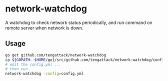 # network-watchdog

A watchdog to check network status periodically, and run command on remote server when network is down.

## Usage

```sh
go get github.com/tengattack/network-watchdog
cp ${GOPATH:-$HOME/go}/src/github.com/tengattack/network-watchdog/config.example.yml config.yml
# edit the config.yml ...
# then run
network-watchdog -config=config.yml
```
